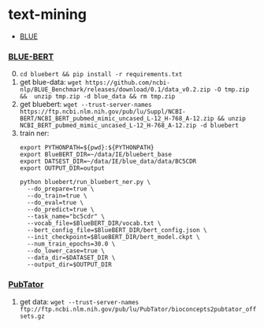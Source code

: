# text-mining
* [BLUE](https://github.com/ncbi-nlp/BLUE_Benchmark)
### [BLUE-BERT](https://github.com/ncbi-nlp/bluebert)

0. `cd bluebert && pip install -r requirements.txt`
1. get blue-data: `wget https://github.com/ncbi-nlp/BLUE_Benchmark/releases/download/0.1/data_v0.2.zip -O tmp.zip &&  unzip tmp.zip -d blue_data && rm tmp.zip`
2. get bluebert: `wget --trust-server-names https://ftp.ncbi.nlm.nih.gov/pub/lu/Suppl/NCBI-BERT/NCBI_BERT_pubmed_mimic_uncased_L-12_H-768_A-12.zip && unzip NCBI_BERT_pubmed_mimic_uncased_L-12_H-768_A-12.zip -d bluebert`
3. train ner: 
    ```shell script
   export PYTHONPATH=${pwd}:${PYTHONPATH}
   export BlueBERT_DIR=~/data/IE/bluebert_base
   export DATSEST_DIR=~/data/IE/blue_data/data/BC5CDR
   export OUTPUT_DIR=output
   
    python bluebert/run_bluebert_ner.py \
      --do_prepare=true \
      --do_train=true \
      --do_eval=true \
      --do_predict=true \
      --task_name="bc5cdr" \
      --vocab_file=$BlueBERT_DIR/vocab.txt \
      --bert_config_file=$BlueBERT_DIR/bert_config.json \
      --init_checkpoint=$BlueBERT_DIR/bert_model.ckpt \
      --num_train_epochs=30.0 \
      --do_lower_case=true \
      --data_dir=$DATASET_DIR \
      --output_dir=$OUTPUT_DIR
    ```
### [PubTator](https://www.ncbi.nlm.nih.gov/CBBresearch/Lu/Demo/PubTator/)
1. get data: `wget --trust-server-names ftp://ftp.ncbi.nlm.nih.gov/pub/lu/PubTator/bioconcepts2pubtator_offsets.gz`